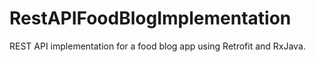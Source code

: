 # RestAPIFoodBlogImplementation
REST API implementation for a food blog app using Retrofit and RxJava.
